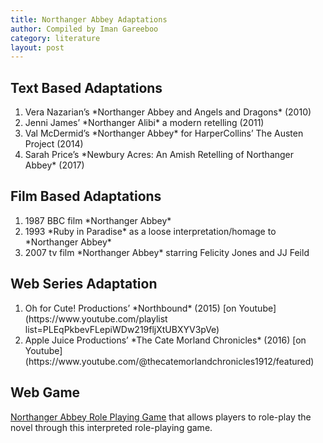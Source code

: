 ```yaml
---
title: Northanger Abbey Adaptations
author: Compiled by Iman Gareeboo
category: literature
layout: post
---
```


## Text Based Adaptations
<ol>
<li>Vera Nazarian’s *Northanger Abbey and Angels and Dragons* (2010)</li>
<li>Jenni James’ *Northanger Alibi* a modern retelling (2011)</li>
<li>Val McDermid’s *Northanger Abbey* for HarperCollins’ The Austen Project (2014)</li>
<li>Sarah Price’s *Newbury Acres: An Amish Retelling of Northanger Abbey* (2017)</li>
</ol>

## Film Based Adaptations 
<ol>
<li>1987 BBC film *Northanger Abbey*</li>
<li>1993 *Ruby in Paradise* as a loose interpretation/homage to *Northanger Abbey*</li>
<li>2007 tv film *Northanger Abbey* starring Felicity Jones and JJ Feild</li>
</ol>

## Web Series Adaptation
<ol>
<li> Oh for Cute! Productions’ *Northbound* (2015) [on Youtube](https://www.youtube.com/playlist list=PLEqPkbevFLepiWDw219fljXtUBXYV3pVe)</li>
<li> Apple Juice Productions’ *The Cate Morland Chronicles* (2016) [on Youtube](https://www.youtube.com/@thecatemorlandchronicles1912/featured)</li>
</ol>

## Web Game
[Northanger Abbey Role Playing Game](https://spiralatlas.itch.io/northanger-abbey-the-game) that allows players to role-play the novel through this interpreted role-playing game.

